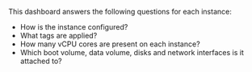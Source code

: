 This dashboard answers the following questions for each instance:

- How is the instance configured?
- What tags are applied?
- How many vCPU cores are present on each instance?
- Which boot volume, data volume, disks and network interfaces is it attached to?